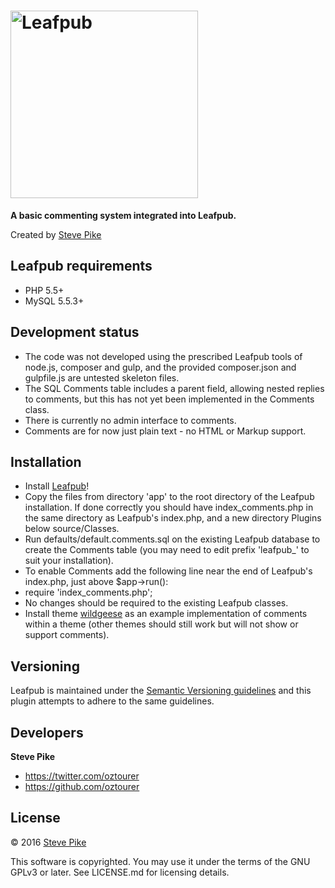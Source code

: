 # <img src="https://www.leafpub.org/content/themes/leafpub/img/logo-color-text.svg" alt="Leafpub" width="300">

**A basic commenting system integrated into Leafpub.**

Created by [Steve Pike](https://twitter.com/oztourer)

## Leafpub requirements

- PHP 5.5+
- MySQL 5.5.3+

## Development status

- The code was not developed using the prescribed Leafpub tools of node.js, composer and gulp, and the provided composer.json and gulpfile.js are untested skeleton files.
- The SQL Comments table includes a parent field, allowing nested replies to comments, but this has not yet been implemented in the Comments class.
- There is currently no admin interface to comments.
- Comments are for now just plain text - no HTML or Markup support.


## Installation

- Install [Leafpub](https://github.com/Leafpub)!
- Copy the files from directory 'app' to the root directory of the Leafpub installation. If done correctly you should have index_comments.php in the same directory as Leafpub's index.php, and a new directory Plugins below source/Classes.
- Run defaults/default.comments.sql on the existing Leafpub database to create the Comments table (you may need to edit prefix 'leafpub_' to suit your installation).
- To enable Comments add the following line near the end of Leafpub's index.php, just above $app->run():
 - require 'index_comments.php';
- No changes should be required to the existing Leafpub classes.
- Install theme [wildgeese](https://github.com/oztourer/Leafpub-theme-wildgeese) as an example implementation of comments within a theme (other themes should still work but will not show or support comments).

## Versioning

Leafpub is maintained under the [Semantic Versioning guidelines](http://semver.org/) and this plugin attempts to adhere to the same guidelines.

## Developers

**Steve Pike**

- https://twitter.com/oztourer
- https://github.com/oztourer

## License

© 2016 [Steve Pike](https://twitter.com/oztourer)

This software is copyrighted. You may use it under the terms of the GNU GPLv3 or later. See LICENSE.md for licensing details.

